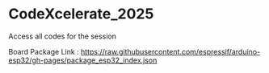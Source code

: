 # CodeXcelerate_2025
Access all codes for the session

Board Package Link : https://raw.githubusercontent.com/espressif/arduino-esp32/gh-pages/package_esp32_index.json

